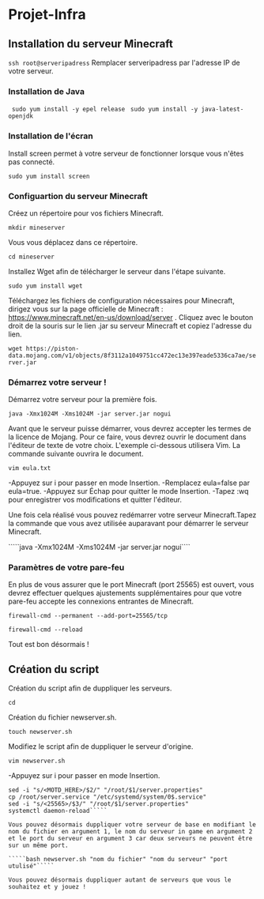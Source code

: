 # Projet-Infra

## Installation du serveur Minecraft

```` ssh root@serveripadress ```` 
Remplacer serveripadress par l'adresse IP de votre serveur.

### Installation de Java 

```` sudo yum install -y epel release````
```` sudo yum install -y java-latest-openjdk````

### Installation de l'écran

Install screen permet à votre serveur de fonctionner lorsque vous n'êtes pas connecté. 

````sudo yum install screen````

### Configuartion du serveur Minecraft

Créez un répertoire pour vos fichiers Minecraft.

````mkdir mineserver````

Vous vous déplacez dans ce répertoire. 

````cd mineserver````

Installez Wget afin de télécharger le serveur dans l'étape suivante.

````sudo yum install wget````

Téléchargez les fichiers de configuration nécessaires pour Minecraft, dirigez vous sur la page officielle de Minecraft : https://www.minecraft.net/en-us/download/server . Cliquez avec le bouton droit de la souris sur le lien .jar su serveur Minecraft et copiez l'adresse du lien. 

````wget https://piston-data.mojang.com/v1/objects/8f3112a1049751cc472ec13e397eade5336ca7ae/server.jar````

### Démarrez votre serveur ! 

Démarrez votre serveur pour la première fois.

````java -Xmx1024M -Xms1024M -jar server.jar nogui````

Avant que le serveur puisse démarrer, vous devrez accepter les termes de la licence de Mojang. Pour ce faire, vous devrez ouvrir le document dans l'éditeur de texte de votre choix. L'exemple ci-dessous utilisera Vim. La commande suivante ouvrira le document.

````vim eula.txt````

-Appuyez sur i pour passer en mode Insertion.
-Remplacez eula=false par eula=true.
-Appuyez sur Échap pour quitter le mode Insertion.
-Tapez :wq pour enregistrer vos modifications et quitter l'éditeur.

Une fois cela réalisé vous pouvez redémarrer votre serveur Minecraft.Tapez la commande que vous avez utilisée auparavant pour démarrer le serveur Minecraft.

`````java -Xmx1024M -Xms1024M -jar server.jar nogui```` 

### Paramètres de votre pare-feu 

En plus de vous assurer que le port Minecraft (port 25565) est ouvert, vous devrez effectuer quelques ajustements supplémentaires pour que votre pare-feu accepte les connexions entrantes de Minecraft. 

`````firewall-cmd --permanent --add-port=25565/tcp`````

`````firewall-cmd --reload`````

Tout est bon désormais ! 

## Création du script 

Création du script afin de duppliquer les serveurs. 

`````cd`````

Création du fichier newserver.sh.

`````touch newserver.sh`````

Modifiez le script afin de duppliquer le serveur d'origine.

`````vim newserver.sh`````

-Appuyez sur i pour passer en mode Insertion.

`````cp -R /root/mineserver "/root/$1"
sed -i "s/<MOTD_HERE>/$2/" "/root/$1/server.properties"
cp /root/server.service "/etc/systemd/system/0$.service"
sed -i "s/<25565>/$3/" "/root/$1/server.properties"
systemctl daemon-reload`````

Vous pouvez désormais duppliquer votre serveur de base en modifiant le nom du fichier en argument 1, le nom du serveur in game en argument 2 et le port du serveur en argument 3 car deux serveurs ne peuvent être sur un même port. 

`````bash newserver.sh "nom du fichier" "nom du serveur" "port utulisé"````` 

Vous pouvez désormais duppliquer autant de serveurs que vous le souhaitez et y jouez ! 